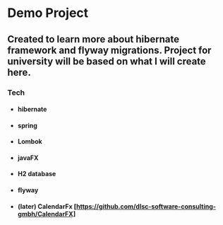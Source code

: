 
# Demo Project 

## Created to learn more about hibernate framework and flyway migrations. Project for university will be based on what I will create here.

### Tech 

* #### hibernate
* #### spring
* #### Lombok
* #### javaFX
* #### H2 database
* #### flyway
* #### (later) CalendarFx [https://github.com/dlsc-software-consulting-gmbh/CalendarFX]
